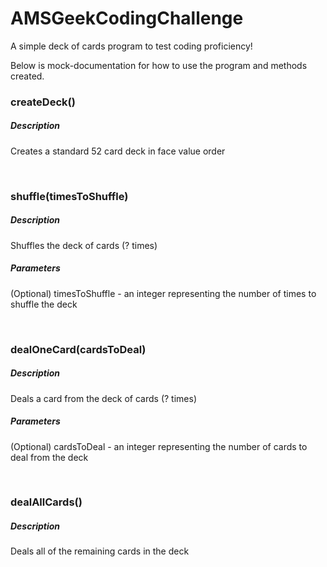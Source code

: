 # AMSGeekCodingChallenge
A simple deck of cards program to test coding proficiency!

Below is mock-documentation for how to use the program and methods created.</br>

<h3>createDeck()</h3>
<h5>Description</h5>
<p>Creates a standard 52 card deck in face value order</p></br>

<h3>shuffle(timesToShuffle)</h3>
<h5>Description</h5>
<p>Shuffles the deck of cards (? times)</p>
<h5>Parameters</h5>
<p>(Optional) timesToShuffle - an integer representing the number of times to shuffle the deck</p></br>

<h3>dealOneCard(cardsToDeal)</h3>
<h5>Description</h5>
<p>Deals a card from the deck of cards (? times)</p>
<h5>Parameters</h5>
<p>(Optional) cardsToDeal - an integer representing the number of cards to deal from the deck</p></br>

<h3>dealAllCards()</h3>
<h5>Description</h5>
<p>Deals all of the remaining cards in the deck</p>
